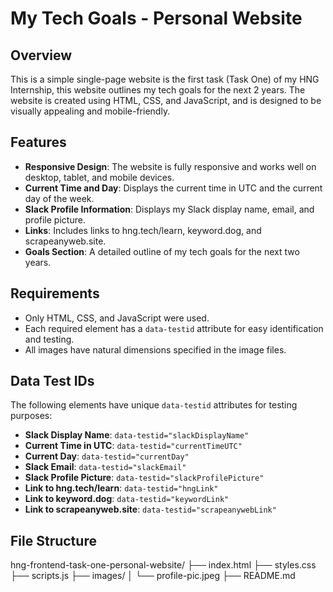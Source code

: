 # My Tech Goals - Personal Website

## Overview
This is a simple single-page website is the first task (Task One) of my HNG Internship, this website outlines my tech goals for the next 2 years. The website is created using HTML, CSS, and JavaScript, and is designed to be visually appealing and mobile-friendly. 

## Features
- **Responsive Design**: The website is fully responsive and works well on desktop, tablet, and mobile devices.
- **Current Time and Day**: Displays the current time in UTC and the current day of the week.
- **Slack Profile Information**: Displays my Slack display name, email, and profile picture.
- **Links**: Includes links to hng.tech/learn, keyword.dog, and scrapeanyweb.site.
- **Goals Section**: A detailed outline of my tech goals for the next two years.

## Requirements
- Only HTML, CSS, and JavaScript were used.
- Each required element has a `data-testid` attribute for easy identification and testing.
- All images have natural dimensions specified in the image files.

## Data Test IDs
The following elements have unique `data-testid` attributes for testing purposes:
- **Slack Display Name**: `data-testid="slackDisplayName"`
- **Current Time in UTC**: `data-testid="currentTimeUTC"`
- **Current Day**: `data-testid="currentDay"`
- **Slack Email**: `data-testid="slackEmail"`
- **Slack Profile Picture**: `data-testid="slackProfilePicture"`
- **Link to hng.tech/learn**: `data-testid="hngLink"`
- **Link to keyword.dog**: `data-testid="keywordLink"`
- **Link to scrapeanyweb.site**: `data-testid="scrapeanywebLink"`

## File Structure
hng-frontend-task-one-personal-website/
├── index.html
├── styles.css
├── scripts.js
├── images/
│ └── profile-pic.jpeg
├── README.md
